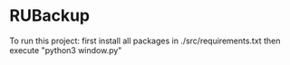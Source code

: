 # RUBackup

To run this project:
first install all packages in ./src/requirements.txt
then execute "python3 window.py"

